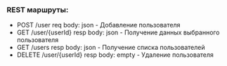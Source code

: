 

### REST маршруты:
- POST /user req body: json - Добавление пользователя
- GET /user/{userId} resp body: json - Получение данных выбранного пользователя
- GET /users resp body: json - Получение списка пользователей
- DELETE /user/{userId} resp body: empty - Удаление пользователя
